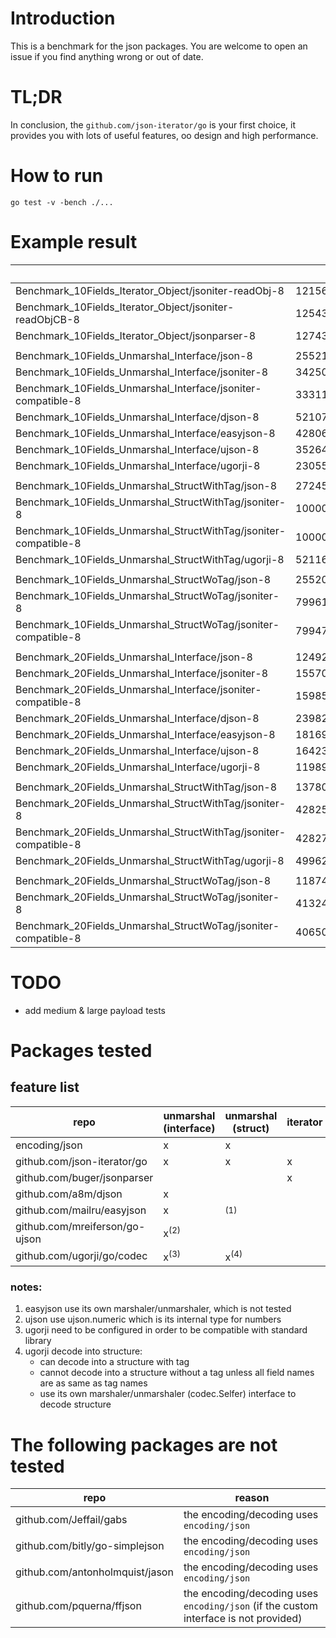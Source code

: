 # Introduction

This is a benchmark for the json packages.
You are welcome to open an issue if you find anything wrong or out of date.

# TL;DR

In conclusion, the `github.com/json-iterator/go` is your first choice,
it provides you with lots of useful features, oo design and high performance.

# How to run

```shell
go test -v -bench ./...
```

# Example result

|   |   | ns/op | B/op | allocs/op |
| - | - | ----- | ---- | --------- |
| Benchmark_10Fields_Iterator_Object/jsoniter-readObj-8 | 1215607 | 917 | 144 | 14 |
| Benchmark_10Fields_Iterator_Object/jsoniter-readObjCB-8 | 1254342 | 934 | 144 | 14 |
| Benchmark_10Fields_Iterator_Object/jsonparser-8 | 1274337 | 946 | 80 | 4 |
|  |  |  |  |  |
| Benchmark_10Fields_Unmarshal_Interface/json-8 | 255212 | 4843 | 1414 | 36 |
| Benchmark_10Fields_Unmarshal_Interface/jsoniter-8 | 342501 | 3603 | 1350 | 38 |
| Benchmark_10Fields_Unmarshal_Interface/jsoniter-compatible-8 | 333117 | 3632 | 1350 | 38 |
| Benchmark_10Fields_Unmarshal_Interface/djson-8 | 521079 | 2276 | 1174 | 27 |
| Benchmark_10Fields_Unmarshal_Interface/easyjson-8 | 428066 | 2967 | 1173 | 27 |
| Benchmark_10Fields_Unmarshal_Interface/ujson-8 | 352647 | 3348 | 1494 | 38 |
| Benchmark_10Fields_Unmarshal_Interface/ugorji-8 | 230550 | 5274 | 2222 | 36 |
|  |  |  |  |  |
| Benchmark_10Fields_Unmarshal_StructWithTag/json-8 | 272455 | 4720 | 432 | 14 |
| Benchmark_10Fields_Unmarshal_StructWithTag/jsoniter-8 | 1000000 | 1052 | 192 | 5 |
| Benchmark_10Fields_Unmarshal_StructWithTag/jsoniter-compatible-8 | 1000000 | 1079 | 192 | 5 |
| Benchmark_10Fields_Unmarshal_StructWithTag/ugorji-8 | 521164 | 2567 | 832 | 7 |
|  |  |  |  |  |
| Benchmark_10Fields_Unmarshal_StructWoTag/json-8 | 255205 | 4921 | 432 | 14 |
| Benchmark_10Fields_Unmarshal_StructWoTag/jsoniter-8 | 799615 | 1551 | 256 | 15 |
| Benchmark_10Fields_Unmarshal_StructWoTag/jsoniter-compatible-8 | 799477 | 1575 | 256 | 15 |
|  |  |  |  |  |
| Benchmark_20Fields_Unmarshal_Interface/json-8 | 124928 | 9957 | 3003 | 67 |
| Benchmark_20Fields_Unmarshal_Interface/jsoniter-8 | 155706 | 8053 | 3051 | 73 |
| Benchmark_20Fields_Unmarshal_Interface/jsoniter-compatible-8 | 159856 | 7700 | 3053 | 73 |
| Benchmark_20Fields_Unmarshal_Interface/djson-8 | 239824 | 5003 | 2715 | 52 |
| Benchmark_20Fields_Unmarshal_Interface/easyjson-8 | 181693 | 6367 | 2716 | 52 |
| Benchmark_20Fields_Unmarshal_Interface/ujson-8 | 164239 | 7531 | 3339 | 73 |
| Benchmark_20Fields_Unmarshal_Interface/ugorji-8 | 119896 | 10558 | 3763 | 61 |
|  |  |  |  |  |
| Benchmark_20Fields_Unmarshal_StructWithTag/json-8 | 137806 | 8765 | 648 | 24 |
| Benchmark_20Fields_Unmarshal_StructWithTag/jsoniter-8 | 428256 | 2872 | 512 | 29 |
| Benchmark_20Fields_Unmarshal_StructWithTag/jsoniter-compatible-8 | 428274 | 2823 | 512 | 29 |
| Benchmark_20Fields_Unmarshal_StructWithTag/ugorji-8 | 499628 | 2335 | 832 | 7 |
|  |  |  |  |  |
| Benchmark_20Fields_Unmarshal_StructWoTag/json-8 | 118742 | 9936 | 648 | 24 |
| Benchmark_20Fields_Unmarshal_StructWoTag/jsoniter-8 | 413244 | 3012 | 512 | 29 |
| Benchmark_20Fields_Unmarshal_StructWoTag/jsoniter-compatible-8 | 406504 | 2944 | 512 | 29 |

# TODO

- add medium & large payload tests

# Packages tested

## feature list

| repo | unmarshal (interface) | unmarshal (struct) | iterator |
| -------------------------------------- | --------------- | --------------- | - |
| encoding/json                          | x               | x               |   |
| github.com/json-iterator/go            | x               | x               | x |
| github.com/buger/jsonparser            |                 |                 | x |
| github.com/a8m/djson                   | x               |                 |   |
| github.com/mailru/easyjson             | x               | <sup>(1)</sup>  |   |
| github.com/mreiferson/go-ujson         | x<sup>(2)</sup> |                 |   |
| github.com/ugorji/go/codec             | x<sup>(3)</sup> | x<sup>(4)</sup> |   |

### notes:
1. easyjson use its own marshaler/unmarshaler, which is not tested
2. ujson use ujson.numeric which is its internal type for numbers
3. ugorji need to be configured in order to be compatible with standard library
4. ugorji decode into structure:
   - can decode into a structure with tag
   - cannot decode into a structure without a tag unless all field names are as same as tag names
   - use its own marshaler/unmarshaler (codec.Selfer) interface to decode structure


# The following packages are not tested

| repo | reason |
| ------------------------------- | ------------------------------------------ |
| github.com/Jeffail/gabs         | the encoding/decoding uses `encoding/json` |
| github.com/bitly/go-simplejson  | the encoding/decoding uses `encoding/json` |
| github.com/antonholmquist/jason | the encoding/decoding uses `encoding/json` |
| github.com/pquerna/ffjson       | the encoding/decoding uses `encoding/json` (if the custom interface is not provided) |

